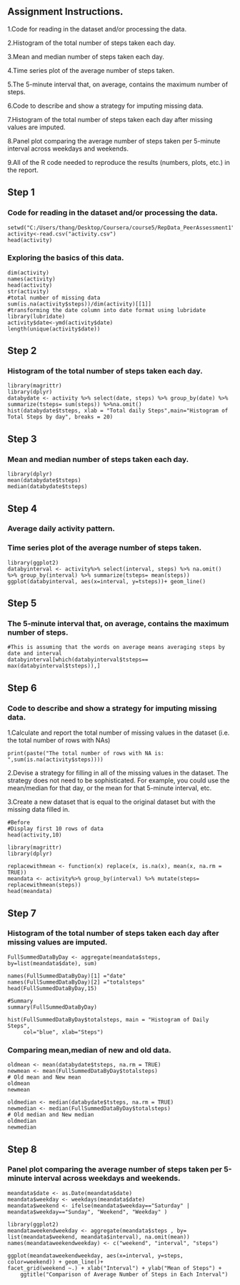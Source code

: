 ## Assignment Instructions.

1.Code for reading in the dataset and/or processing the data.

2.Histogram of the total number of steps taken each day.

3.Mean and median number of steps taken each day.

4.Time series plot of the average number of steps taken.

5.The 5-minute interval that, on average, contains the maximum number of steps.

6.Code to describe and show a strategy for imputing missing data.

7.Histogram of the total number of steps taken each day after missing values are imputed.

8.Panel plot comparing the average number of steps taken per 5-minute interval across weekdays and weekends.

9.All of the R code needed to reproduce the results (numbers, plots, etc.) in the report.

## Step 1

### Code for reading in the dataset and/or processing the data.
```{r, echo = TRUE}
setwd("C:/Users/thang/Desktop/Coursera/course5/RepData_PeerAssessment1")
activity<-read.csv("activity.csv")
head(activity)
```

### Exploring the basics of this data.
```{r}
dim(activity)
names(activity)
head(activity)
str(activity)
#total number of missing data
sum(is.na(activity$steps))/dim(activity)[[1]]
#transforming the date column into date format using lubridate
library(lubridate)
activity$date<-ymd(activity$date)
length(unique(activity$date))
```

## Step 2

### Histogram of the total number of steps taken each day.
```{r, echo = TRUE}
library(magrittr)
library(dplyr)
databydate <- activity %>% select(date, steps) %>% group_by(date) %>% summarize(tsteps= sum(steps)) %>%na.omit()
hist(databydate$tsteps, xlab = "Total daily Steps",main="Histogram of Total Steps by day", breaks = 20)
```

## Step 3

### Mean and median number of steps taken each day.

```{r, echo = TRUE}
library(dplyr)
mean(databydate$tsteps)
median(databydate$tsteps)
```

## Step 4

### Average daily activity pattern.

### Time series plot of the average number of steps taken.

```{r, echo = TRUE}
library(ggplot2)
databyinterval <- activity%>% select(interval, steps) %>% na.omit() %>% group_by(interval) %>% summarize(tsteps= mean(steps)) 
ggplot(databyinterval, aes(x=interval, y=tsteps))+ geom_line()
```

## Step 5

### The 5-minute interval that, on average, contains the maximum number of steps.

```{r, echo = TRUE}
#This is assuming that the words on average means averaging steps by date and interval
databyinterval[which(databyinterval$tsteps== max(databyinterval$tsteps)),]
```

## Step 6

### Code to describe and show a strategy for imputing missing data.

1.Calculate and report the total number of missing values in the dataset (i.e. the total number of rows with NAs)
```{r,echo=TRUE}
print(paste("The total number of rows with NA is: ",sum(is.na(activity$steps))))
```
2.Devise a strategy for filling in all of the missing values in the dataset. The strategy does not need to be sophisticated. For example, you could use the mean/median for that day, or the mean for that 5-minute interval, etc.

3.Create a new dataset that is equal to the original dataset but with the missing data filled in.

```{r,echo=TRUE}
#Before 
#Display first 10 rows of data
head(activity,10)
```

```{r,echo=TRUE}
library(magrittr)
library(dplyr)

replacewithmean <- function(x) replace(x, is.na(x), mean(x, na.rm = TRUE))
meandata <- activity%>% group_by(interval) %>% mutate(steps= replacewithmean(steps))
head(meandata)

```

## Step 7

### Histogram of the total number of steps taken each day after missing values are imputed.

```{r,echo=TRUE}
FullSummedDataByDay <- aggregate(meandata$steps, by=list(meandata$date), sum)

names(FullSummedDataByDay)[1] ="date"
names(FullSummedDataByDay)[2] ="totalsteps"
head(FullSummedDataByDay,15)
```

```{r,echo=TRUE}
#Summary
summary(FullSummedDataByDay)
```

```{r,echo=TRUE}
hist(FullSummedDataByDay$totalsteps, main = "Histogram of Daily Steps", 
     col="blue", xlab="Steps")
```

### Comparing mean,median of new and old data.

```{r,echo=TRUE}
oldmean <- mean(databydate$tsteps, na.rm = TRUE)
newmean <- mean(FullSummedDataByDay$totalsteps)
# Old mean and New mean
oldmean
newmean
```

```{r,echo=TRUE}
oldmedian <- median(databydate$tsteps, na.rm = TRUE)
newmedian <- median(FullSummedDataByDay$totalsteps)
# Old median and New median
oldmedian
newmedian
```

## Step 8

### Panel plot comparing the average number of steps taken per 5-minute interval across weekdays and weekends.

```{r,echo=TRUE}
meandata$date <- as.Date(meandata$date)
meandata$weekday <- weekdays(meandata$date)
meandata$weekend <- ifelse(meandata$weekday=="Saturday" | meandata$weekday=="Sunday", "Weekend", "Weekday" )
```

```{r,echo=TRUE}
library(ggplot2)
meandataweekendweekday <- aggregate(meandata$steps , by= list(meandata$weekend, meandata$interval), na.omit(mean))
names(meandataweekendweekday) <- c("weekend", "interval", "steps")

ggplot(meandataweekendweekday, aes(x=interval, y=steps, color=weekend)) + geom_line()+
facet_grid(weekend ~.) + xlab("Interval") + ylab("Mean of Steps") +
    ggtitle("Comparison of Average Number of Steps in Each Interval")
```

